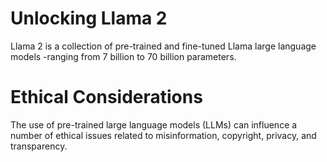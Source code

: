 # Unlocking Llama 2
Llama 2 is a collection of pre-trained and fine-tuned Llama large language models -ranging from 7 billion to 70 billion parameters.

# Ethical Considerations
The use of pre-trained large language models (LLMs) can influence a number of ethical issues related to misinformation, copyright, privacy, and transparency.

